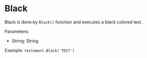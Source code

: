 # Black

Black is done by `Black()` function and executes a black colored text.

Parameters:
  - String: String

Example:
`testament.Black('TEST')`
